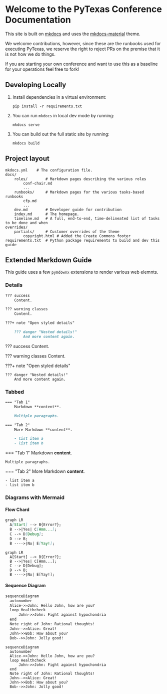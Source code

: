 # Welcome to the PyTexas Conference Documentation

This site is built on [mkdocs](https://www.mkdocs.org) and uses
the [mkdocs-material](https://squidfunk.github.io/mkdocs-material/) theme.

We welcome contributions, however, since these are the runbooks used
for executing PyTexas, we reserve the right to reject PRs on the premise
that it is not how we do things.

If you are starting your own conference and want to use this as a
baseline for your operations feel free to fork!

## Developing Locally

1. Install dependencies in a virtual environment:

    ```
    pip install -r requirements.txt
    ```

1. You can run `mkdocs` in local dev mode by running:

    ```
    mkdocs serve
    ```

1. You can build out the full static site by running:

    ```
    mkdocs build
    ```

## Project layout

    mkdocs.yml    # The configuration file.
    docs/
        roles/        # Markdown pages describing the various roles
            conf-chair.md
            ...     
        runbooks/     # Markdown pages for the various tasks-based runbooks
            cfp.md
            ...
        dev.md        # Developer guide for contribution
        index.md      # The homepage.
        timeline.md   # A full, end-to-end, time-delineated list of tasks to be done and when
    overrides/
        partials/     # Customer overrides of the theme
            copyright.html # Added the Create Commons footer
    requirements.txt  # Python package requirements to build and dev this guide

## Extended Markdown Guide
This guide uses a few `pymdownx` extensions to render various
web elemnts.

### Details

```markdown
??? success
    Content.

??? warning classes
    Content.

???+ note "Open styled details"

    ??? danger "Nested details!"
        And more content again.
```

??? success
    Content.

??? warning classes
    Content.

???+ note "Open styled details"

    ??? danger "Nested details!"
        And more content again.


### Tabbed

```markdown
=== "Tab 1"
    Markdown **content**.

    Multiple paragraphs.

=== "Tab 2"
    More Markdown **content**.

    - list item a
    - list item b
```   

=== "Tab 1"
    Markdown **content**.

    Multiple paragraphs.

=== "Tab 2"
    More Markdown **content**.

    - list item a
    - list item b

### Diagrams with Mermaid

#### Flow Chard
```markdown
graph LR
  A[Start] --> B{Error?};
  B -->|Yes| C[Hmm...];
  C --> D[Debug];
  D --> B;
  B ---->|No| E[Yay!];
```

```mermaid
graph LR
  A[Start] --> B{Error?};
  B -->|Yes| C[Hmm...];
  C --> D[Debug];
  D --> B;
  B ---->|No| E[Yay!];
```

#### Sequence Diagram

```markdown
sequenceDiagram
  autonumber
  Alice->>John: Hello John, how are you?
  loop Healthcheck
      John->>John: Fight against hypochondria
  end
  Note right of John: Rational thoughts!
  John-->>Alice: Great!
  John->>Bob: How about you?
  Bob-->>John: Jolly good!
```


``` mermaid
sequenceDiagram
  autonumber
  Alice->>John: Hello John, how are you?
  loop Healthcheck
      John->>John: Fight against hypochondria
  end
  Note right of John: Rational thoughts!
  John-->>Alice: Great!
  John->>Bob: How about you?
  Bob-->>John: Jolly good!
```



